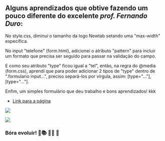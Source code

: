 ## Alguns aprendizados que obtive fazendo um pouco diferente do excelente *prof. Fernando Duro*:

No style.css, diminuí o tamanho da logo Newtab setando uma "max-width" específica.  

No input "telefone" (form.html), adicionei o atributo "pattern" para incluir um formato que precisa ser seguido para passar na validação do campo.  

E como seu atributo "type" ficou igual a "tel", então, na regra do @media (form.css), aprendi que para poder adicionar 2 tipos de "type" dentro de 
".formulario input...", preciso separá-los por vírgula, assim: [type="..."], [type="..."].  

Enfim, um simples formulário que deu trabalho e bons aprendizados! kkk  

* [Link para a página](https://vinnizius1.github.io/projeto_guiado-modulo_2/form.html)  

![](img-readme/Screenshot.png)  

![](img-readme/Screenshot2.png)

### Bóra evoluir! 🚀:books: 	:man_technologist:  :raised_hands:  
